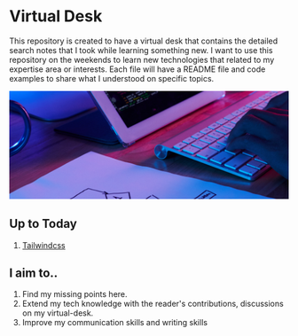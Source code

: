 # Virtual Desk
This repository is created to have a virtual desk that contains the detailed search notes that I took while learning something new. I want to use this repository on the weekends to learn new technologies that related to my expertise area or interests. Each file will have a README file and code examples to share what I understood on specific topics.


![Image of Virtual Desk](virtual-desk.png)

## Up to Today
1. [Tailwindcss](https://github.com/volcanioo/volcanioo/tree/main/virtual-desk/tailwind-css)

## I aim to..
1. Find my missing points here.
2. Extend my tech knowledge with the reader's contributions, discussions on my virtual-desk.
3. Improve my communication skills and writing skills

